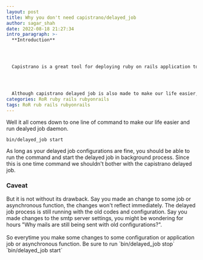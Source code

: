 ```yaml
---
layout: post
title: Why you don't need capistrano/delayed_job
author: sagar_shah
date: 2022-08-18 21:27:34
intro_paragraph: >-
  **Introduction**




  Capistrano is a great tool for deploying ruby on rails application to the remote server, that be digital ocean droplets or amazon ec2 instance, it is equally effective. With the powerful plugins like capistrano:puma and capistrano:puma:systemd, it also allows us to deploy application by running a single command in our terminal.




  Although capistrano delayed job is also made to make our life easier, If you are having trouble setting it up then you might not need to.
categories: RoR ruby rails rubyonrails
tags: RoR rub rails rubyonrails
---
```

Well it all comes down to one line of command to make our life easier and run dealyed job daemon. 



```shell
bin/delayed_job start
```





As long as your delayed job configurations are fine, you should be able to run the command and start the delayed job in background process. Since this is one time command we shouldn't bother with the capistrano delayed job. 

### Caveat



But it is not without its drawback. Say you made an change to some job or asynchronous function, the changes won't reflect immediately. The delayed job process is still running with the old codes and configuration. Say you made changes to the smtp server settings, you might be wondering for hours "Why mails are still being sent with old configurations?".\
\
So everytime you make some changes to some configuration or application job or asynchronous function. Be sure to run \`bin/delayed_job stop\` \`bin/delayed_job start\`